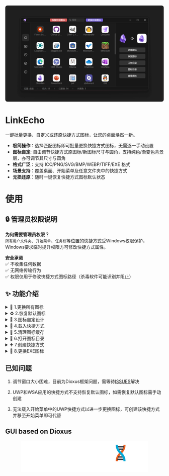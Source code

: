 ![image](https://raw.githubusercontent.com/iKineticate/LinkEcho/refs/heads/master/screenshots/app.png)

# LinkEcho

一键批量更换、自定义或还原快捷方式图标，让您的桌面焕然一新。

- **极简操作**：选择匹配图标即可批量更换快捷方式图标，无需逐一手动设置  
- **图标自定**: 自由调节快捷方式原图标/新图标尺寸与圆角，支持纯色/渐变色背景层，亦可调节其尺寸与圆角
- **格式广泛**：支持 ICO/PNG/SVG/BMP/WEBP/TIFF/EXE 格式
- **场景支持**：覆盖桌面、开始菜单及任意文件夹中的快捷方式  
- **无损还原**：随时一键恢复快捷方式图标默认状态

# 使用

## 🔒 管理员权限说明

**为何需要管理员权限？**  
`所有用户文件夹`、`开始菜单`、`任务栏`等位置的快捷方式受Windows权限保护，Windows要求临时提升权限方可修改快捷方式属性。

**安全承诺**  
✅ 不收集任何数据  
✅ 无网络传输行为  
✅ 权限仅用于修改快捷方式图标路径（杀毒软件可能识别并阻止）

## ✨ 功能介绍


<details>
<summary>📝 1.更换所有图标</summary>

#### 图标匹配规则
- **格式支持**：`ICO` `PNG` `SVG` `BMP` `WEBP` `TIFF` `EXE`
- **智能匹配**：图标文件需满足以下条件之一：
  ```bash
  # 精确匹配（最高优先级）
  快捷方式名 = "Visual Studio" → 图标名 = "Visual Studio.png"
  
  # 包含匹配（次要优先级）
  快捷方式名 = "Chrome" → 图标名 = "Chrome Beta.ico"
  快捷方式名 = "Chrome Canary" → 图标名 = "Chrome"
  ```

> **⚠️UWP/WSA 应用限制**：
>  ```diff
>  - 更换后无法通过本工具恢复默认图标   
>  + 恢复方法：需手动删除快捷方式并重新创建
>  ```

</details>


<details>
<summary>♻️ 2.恢复默认图标</summary>

- **普通快捷方式**：通过「恢复图标」按钮恢复 或「恢复所有图标」按钮一键恢复
- **UWP/WSA 快捷方式**：需手动重建快捷方式（工具界面 -「创建应用快捷方式」 - 创建指定快捷方式）

</details>


<details>
<summary>🎨 3.图标自定设计</summary>

#### 一、快捷方式图标自定义
##### 操作路径:
```bash
主界面 → 快捷方式 → "图标自定"
工具界面 → "选择快捷方式或图标"
```

##### 调节项：  
- **图标尺寸**：0~100%
- **图标圆角**：0~128px  
- **背景层**：
  - 支持 CSS3 颜色语法（HEX/RGB/HSL）  
  - 支持调节背景层大小及圆角
  ```css
  /* 纯色示例 */
  background: #FFFFFF;
  background: rgb(255, 255, 255);

  /* 渐变示例 */
  background: linear-gradient(135deg, #83a4d4 0%, #b6fbff 100%);
  ```

#### 二、独立图标创作与保存  
##### 操作路径：
```bash
工具界面 → "选择快捷方式或图标"
```

##### 图标格式：
`ICO` `PNG` `SVG` `BMP` `WEBP` `TIFF` `EXE`

#### 保存路径：
```bash
工具界面 → "打开转换图标目录"
```

</details>


<details>
<summary>📁 4.载入快捷方式</summary>

- 支持载入桌面、开始菜单或其他文件夹中的快捷方式
- 谨慎更换开始菜单快捷方式图标，如需更换请备份快捷方式

</details>


<details>
<summary>🧹 5.清理图标缓存</summary>

- 清理系统图标缓存，刷新图标
- 安全办法：`Win+R` → `cleanmgr` → `C盘` → `缩略图` → `确认`

</details>


<details>
<summary>📂 6.打开图标目录</summary>

- 存放自定义图标
- 存放更换快捷方式图标为非.ico的图标时，目标图标转化为.ico的图标文件

</details>


<details>
<summary>➕ 7.创建快捷方式</summary>

- 打开应用快捷方式目录
- 支持创建UWP、APP等快捷方式
- 右键选项并创建快捷方式

</details>


<details>
<summary>🧪 8.更换EXE图标</summary>

- ⚠️目前为实验室功能，可更换.exe程序图标，但可能破坏程序清单导致程序异常，谨慎使用
- 建议使用第三方软件更换

</details>


## 已知问题
1. 调节窗口大小困难，目前为Dioxus框架问题，需等待[ISSUES](https://github.com/DioxusLabs/dioxus/issues/3128)解决

2. UWP和WSA应用的快捷方式不支持恢复默认图标，如需恢复默认图标需手动创建

3. 无法载入开始菜单中的UWP快捷方式以进一步更换图标，可创建该快捷方式并移至开始菜单即可代替


## GUI based on Dioxus

<p>
    <p align="center" >
      <img src="https://raw.githubusercontent.com/DioxusLabs/dioxus/8b4ccb7817a98379eff2f348f55bbd84f9f12ea3/notes/splash-header-darkmode.svg" style="width: 80%; height: auto;">
      <br>
    </p>
</p>